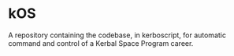 # kOS
A repository containing the codebase, in kerboscript, for automatic command and control of a Kerbal Space Program career.
